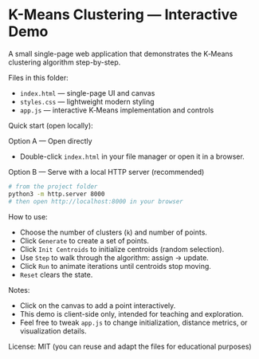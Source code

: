 # K-Means Clustering — Interactive Demo

A small single-page web application that demonstrates the K‑Means clustering algorithm step-by-step.

Files in this folder:
- `index.html` — single-page UI and canvas
- `styles.css` — lightweight modern styling
- `app.js` — interactive K‑Means implementation and controls

Quick start (open locally):

Option A — Open directly
- Double-click `index.html` in your file manager or open it in a browser.

Option B — Serve with a local HTTP server (recommended)

```bash
# from the project folder
python3 -m http.server 8000
# then open http://localhost:8000 in your browser
```

How to use:
- Choose the number of clusters (`k`) and number of points.
- Click `Generate` to create a set of points.
- Click `Init Centroids` to initialize centroids (random selection).
- Use `Step` to walk through the algorithm: assign → update.
- Click `Run` to animate iterations until centroids stop moving.
- `Reset` clears the state.

Notes:
- Click on the canvas to add a point interactively.
- This demo is client-side only, intended for teaching and exploration.
- Feel free to tweak `app.js` to change initialization, distance metrics, or visualization details.

License: MIT (you can reuse and adapt the files for educational purposes)